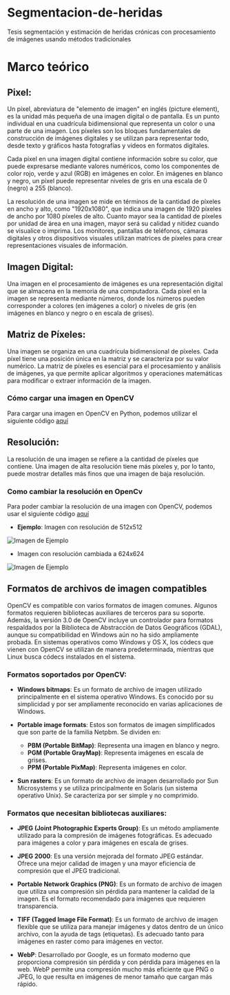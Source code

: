 # Segmentacion-de-heridas
Tesis segmentación y estimación de heridas crónicas con procesamiento de imágenes usando métodos tradicionales
# Marco teórico

## Pixel:

Un píxel, abreviatura de "elemento de imagen" en inglés (picture element), es la unidad más pequeña de una imagen digital o de pantalla. Es un punto individual en una cuadrícula bidimensional que representa un color o una parte de una imagen. Los píxeles son los bloques fundamentales de construcción de imágenes digitales y se utilizan para representar todo, desde texto y gráficos hasta fotografías y videos en formatos digitales.

Cada píxel en una imagen digital contiene información sobre su color, que puede expresarse mediante valores numéricos, como los componentes de color rojo, verde y azul (RGB) en imágenes en color. En imágenes en blanco y negro, un píxel puede representar niveles de gris en una escala de 0 (negro) a 255 (blanco).

La resolución de una imagen se mide en términos de la cantidad de píxeles en ancho y alto, como "1920x1080", que indica una imagen de 1920 píxeles de ancho por 1080 píxeles de alto. Cuanto mayor sea la cantidad de píxeles por unidad de área en una imagen, mayor será su calidad y nitidez cuando se visualice o imprima. Los monitores, pantallas de teléfonos, cámaras digitales y otros dispositivos visuales utilizan matrices de píxeles para crear representaciones visuales de información.

## Imagen Digital: 
Una imagen en el procesamiento de imágenes es una representación digital que se almacena en la memoria de una computadora. Cada píxel en la imagen se representa mediante números, donde los números pueden corresponder a colores (en imágenes a color) o niveles de gris (en imágenes en blanco y negro o en escala de grises).

## Matriz de Píxeles: 
Una imagen se organiza en una cuadrícula bidimensional de píxeles. Cada píxel tiene una posición única en la matriz y se caracteriza por su valor numérico. La matriz de píxeles es esencial para el procesamiento y análisis de imágenes, ya que permite aplicar algoritmos y operaciones matemáticas para modificar o extraer información de la imagen.

### Cómo cargar una imagen en OpenCV
Para cargar una imagen en OpenCV en Python, podemos utilizar el siguiente código [aquí](https://github.com/0-Baruc-1/Segmentacion-de-heridas/blob/main/Metodos/Cargar%20imagen.py)

## Resolución: 
La resolución de una imagen se refiere a la cantidad de píxeles que contiene. Una imagen de alta resolución tiene más píxeles y, por lo tanto, puede mostrar detalles más finos que una imagen de baja resolución.

### Como cambiar la resolución en OpenCv
Para poder cambiar la resolución de una imagen con OpenCV, podemos usar el siguiente código [aquí](https://github.com/0-Baruc-1/Segmentacion-de-heridas/blob/main/Metodos/Cambiar%20resolucion.py)

- **Ejemplo**:
Imagen con resolución de 512x512

![Imagen de Ejemplo](https://github.com/0-Baruc-1/Segmentacion-de-heridas/blob/main/Metodos/lena.png)

- Imagen con resolución cambiada a 624x624

![Imagen de Ejemplo](https://github.com/0-Baruc-1/Segmentacion-de-heridas/blob/main/Metodos/lena_redimensionada.png)


## Formatos de archivos de imagen compatibles

OpenCV es compatible con varios formatos de imagen comunes. Algunos formatos requieren bibliotecas auxiliares de terceros para su soporte. Además, la versión 3.0 de OpenCV incluye un controlador para formatos respaldados por la Biblioteca de Abstracción de Datos Geográficos (GDAL), aunque su compatibilidad en Windows aún no ha sido ampliamente probada. En sistemas operativos como Windows y OS X, los códecs que vienen con OpenCV se utilizan de manera predeterminada, mientras que Linux busca códecs instalados en el sistema.

### **Formatos soportados por OpenCV**:

- **Windows bitmaps**: 
  Es un formato de archivo de imagen utilizado principalmente en el sistema operativo Windows. Es conocido por su simplicidad y por ser ampliamente reconocido en varias aplicaciones de Windows.

- **Portable image formats**: 
  Estos son formatos de imagen simplificados que son parte de la familia Netpbm. Se dividen en:
    - **PBM (Portable BitMap)**: Representa una imagen en blanco y negro.
    - **PGM (Portable GrayMap)**: Representa imágenes en escala de grises.
    - **PPM (Portable PixMap)**: Representa imágenes en color.

- **Sun rasters**: 
  Es un formato de archivo de imagen desarrollado por Sun Microsystems y se utiliza principalmente en Solaris (un sistema operativo Unix). Se caracteriza por ser simple y no comprimido.

### **Formatos que necesitan bibliotecas auxiliares**:

- **JPEG (Joint Photographic Experts Group)**: 
  Es un método ampliamente utilizado para la compresión de imágenes fotográficas. Es adecuado para imágenes a color y para imágenes en escala de grises.

- **JPEG 2000**: 
  Es una versión mejorada del formato JPEG estándar. Ofrece una mejor calidad de imagen y una mayor eficiencia de compresión que el JPEG tradicional.

- **Portable Network Graphics (PNG)**: 
  Es un formato de archivo de imagen que utiliza una compresión sin pérdida para mantener la calidad de la imagen. Es el formato recomendado para imágenes que requieren transparencia.

- **TIFF (Tagged Image File Format)**: 
  Es un formato de archivo de imagen flexible que se utiliza para manejar imágenes y datos dentro de un único archivo, con la ayuda de tags (etiquetas). Es adecuado tanto para imágenes en raster como para imágenes en vector.

- **WebP**: 
  Desarrollado por Google, es un formato moderno que proporciona compresión sin pérdida y con pérdida para imágenes en la web. WebP permite una compresión mucho más eficiente que PNG o JPEG, lo que resulta en imágenes de menor tamaño que cargan más rápido.

